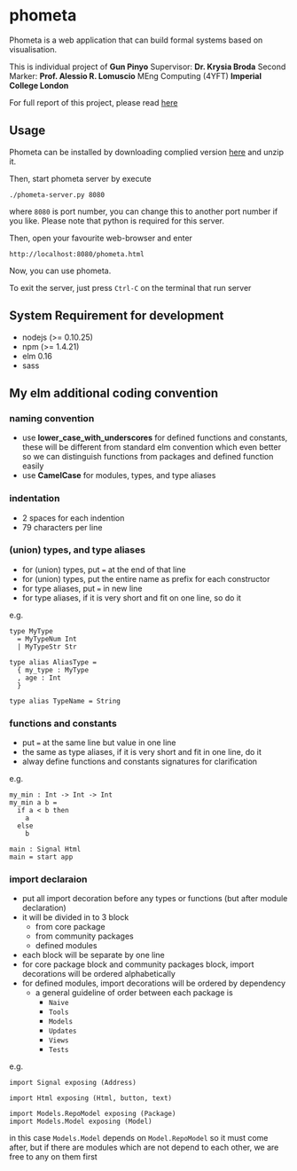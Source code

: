 # phometa
Phometa is a web application
that can build formal systems based on visualisation.

This is individual project of **Gun Pinyo**
Supervisor: **Dr. Krysia Broda**
Second Marker: **Prof. Alessio R. Lomuscio**
MEng Computing (4YFT) **Imperial College London**

For full report of this project, please read
[here](https://github.com/gunpinyo/phometa/raw/master/build/phometa-doc.pdf
"https://github.com/gunpinyo/phometa/raw/master/build/phometa-doc.pdf")

## Usage

Phometa can be installed by downloading complied version
[here](https://github.com/gunpinyo/phometa/raw/master/build/phometa.tar.gz
"https://github.com/gunpinyo/phometa/raw/master/build/phometa.tar.gz")
and unzip it.

Then, start phometa server by execute

```
./phometa-server.py 8080
```

where `8080` is port number, you can change this to another port number if you
like. Please note that python is required for this server.

Then, open your favourite web-browser and enter

```
http://localhost:8080/phometa.html
```

Now, you can use phometa.

To exit the server, just press `Ctrl-C`  on the terminal that run server

## System Requirement for development
- nodejs (>= 0.10.25)
- npm (>= 1.4.21)
- elm 0.16
- sass

## My elm additional coding convention

### naming convention
- use **lower_case_with_underscores** for defined functions and constants,
  these will be different from standard elm convention which even better
  so we can distinguish functions from packages and defined function easily
- use **CamelCase** for modules, types, and type aliases

### indentation
- 2 spaces for each indention
- 79 characters per line

### (union) types, and type aliases
- for (union) types, put `=` at the end of that line
- for (union) types, put the entire name as prefix for each constructor
- for type aliases, put `=` in new line
- for type aliases, if it is very short and fit on one line, so do it

e.g.

```
type MyType
  = MyTypeNum Int
  | MyTypeStr Str

type alias AliasType =
  { my_type : MyType
  , age : Int
  }

type alias TypeName = String
```

### functions and constants
- put `=` at the same line but value in one line
- the same as type aliases, if it is very short and fit in one line, do it
- alway define functions and constants signatures for clarification

e.g.

```
my_min : Int -> Int -> Int
my_min a b =
  if a < b then
    a
  else
    b

main : Signal Html
main = start app
```

### import declaraion
- put all import decoration before any types or functions
    (but after module declaration)
- it will be divided in to 3 block
  - from core package
  - from community packages
  - defined modules
- each block will be separate by one line
- for core package block and community packages block,
    import decorations will be ordered alphabetically
- for defined modules, import decorations will be ordered by dependency
  - a general guideline of order between each package is
    - `Naive`
    - `Tools`
    - `Models`
    - `Updates`
    - `Views`
    - `Tests`

e.g.

```
import Signal exposing (Address)

import Html exposing (Html, button, text)

import Models.RepoModel exposing (Package)
import Models.Model exposing (Model)
```

in this case `Models.Model` depends on `Model.RepoModel` so it must come after,
but if there are modules which are not depend to each other, we are free to
any on them first
